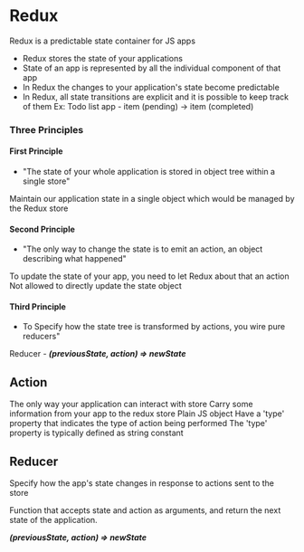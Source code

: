# Redux

Redux is a predictable state container for JS apps

* Redux stores the state of your applications
* State of an app is represented by all the individual component of that app
* In Redux the changes to your application's state become predictable
* In Redux, all state transitions are explicit and it is possible to keep track of them
Ex: Todo list app - item (pending) -> item (completed)

### Three Principles

#### First Principle
* "The state of your whole application is stored in object tree within a single store"

Maintain our application state in a single object which would be managed by the Redux store

#### Second Principle
* "The only way to change the state is to emit an action, an object describing what happened"

To update the state of your app, you need to let Redux about that an action
Not allowed to directly update the state object

#### Third Principle
* To Specify how the state tree is transformed by actions, you wire pure reducers"

Reducer - ___(previousState, action) => newState___

## Action
The only way your application can interact with store
Carry some information from your app to the redux store
Plain JS object
Have a 'type' property that indicates the type of action being performed
The 'type' property is typically defined as string constant

## Reducer
Specify how the app's state changes in response to actions sent to the store

Function that accepts state and action as arguments, and return the next state of the application.

___(previousState, action) => newState___

